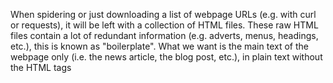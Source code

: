 When spidering or just downloading a list of webpage URLs (e.g. with curl or requests), it will be left with a collection of HTML files. These raw HTML files contain a lot of redundant information (e.g. adverts, menus, headings, etc.), this is known as "boilerplate". What we want is the main text of the webpage only (i.e. the news article, the blog post, etc.), in plain text without the HTML tags
